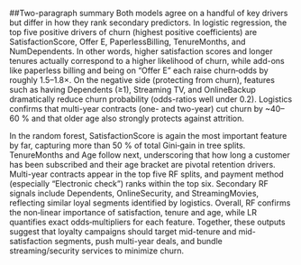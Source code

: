 ##Two-paragraph summary
Both models agree on a handful of key drivers but differ in how they rank secondary predictors. In logistic regression, the top five positive drivers of churn (highest positive coefficients) are SatisfactionScore, Offer E, PaperlessBilling, TenureMonths, and NumDependents. In other words, higher satisfaction scores and longer tenures actually correspond to a higher likelihood of churn, while add-ons like paperless billing and being on “Offer E” each raise churn‐odds by roughly 1.5–1.8×. On the negative side (protecting from churn), features such as having Dependents (≥1), Streaming TV, and OnlineBackup dramatically reduce churn probability (odds-ratios well under 0.2). Logistics confirms that multi-year contracts (one- and two-year) cut churn by ~40–60 % and that older age also strongly protects against attrition.

In the random forest, SatisfactionScore is again the most important feature by far, capturing more than 50 % of total Gini‐gain in tree splits. TenureMonths and Age follow next, underscoring that how long a customer has been subscribed and their age bracket are pivotal retention drivers. Multi-year contracts appear in the top five RF splits, and payment method (especially “Electronic check”) ranks within the top six. Secondary RF signals include Dependents, OnlineSecurity, and StreamingMovies, reflecting similar loyal segments identified by logistics. Overall, RF confirms the non‐linear importance of satisfaction, tenure and age, while LR quantifies exact odds‐multipliers for each feature. Together, these outputs suggest that loyalty campaigns should target mid-tenure and mid-satisfaction segments, push multi-year deals, and bundle streaming/security services to minimize churn. 